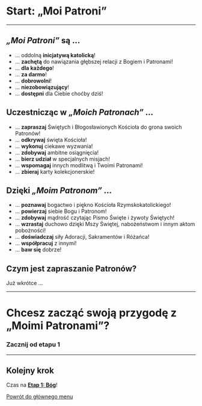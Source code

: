 # <span class="stage-header">Start</span>: „Moi Patroni”
---
## **_„Moi Patroni”_** są ...
- ... oddolną **inicjatywą katolicką**!
- ... **zachętą** do nawiązania głębszej relacji z Bogiem i Patronami!
- ... **dla każdego**!
- ... **za darmo**!
- ... **dobrowolni**!
- ... **niezobowiązujący**!
- ... **dostępni** dla Ciebie choćby dziś!

## Uczestnicząc w **_„Moich Patronach”_** ...
- ... **zapraszaj** Świętych i Błogosławionych Kościoła do grona swoich Patronów!
- ... **odkrywaj** święta Kościoła!
- ... **wykonuj** ciekawe wyzwania!
- ... **zdobywaj** ambitne osiągnięcia!
- ... **bierz udział** w specjalnych misjach!
- ... **wspomagaj** innych modlitwą i Twoimi Patronami!
- ... **zbieraj** karty kolekcjonerskie!

## Dzięki **_„Moim Patronom”_** ...
- ... **poznawaj** bogactwo i piękno Kościoła Rzymskokatolickiego!
- ... **powierzaj** siebie Bogu i Patronom!
- ... **zdobywaj** mądrość czytając Pismo Święte i żywoty Świętych!
- ... **wzrastaj** duchowo dzięki Mszy Świętej, nabożeństwom i innym aktom pobożności!
- ... **doświadczaj** siły Adoracji, Sakramentów i Różańca!
- ... **współpracuj** z innymi!
- ... **baw się** dobrze!

## Czym jest zapraszanie Patronów?
Już wkrótce ...

---
# Chcesz zacząć swoją przygodę z „Moimi Patronami”?
### Zacznij od etapu 1
---

## Kolejny krok
Czas na [**<span class="stage-header">Etap 1</span>: Bóg**](etap_bog.md)!

[Powrót do głównego menu](index.md)

